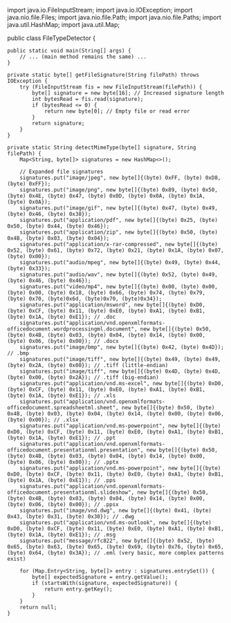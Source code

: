 import java.io.FileInputStream;
import java.io.IOException;
import java.nio.file.Files;
import java.nio.file.Path;
import java.nio.file.Paths;
import java.util.HashMap;
import java.util.Map;

public class FileTypeDetector {

    public static void main(String[] args) {
        // ... (main method remains the same) ...
    }

    private static byte[] getFileSignature(String filePath) throws IOException {
        try (FileInputStream fis = new FileInputStream(filePath)) {
            byte[] signature = new byte[16]; // Increased signature length
            int bytesRead = fis.read(signature);
            if (bytesRead <= 0) {
                return new byte[0]; // Empty file or read error
            }
            return signature;
        }
    }

    private static String detectMimeType(byte[] signature, String filePath) {
        Map<String, byte[]> signatures = new HashMap<>();

        // Expanded file signatures
        signatures.put("image/jpeg", new byte[]{(byte) 0xFF, (byte) 0xD8, (byte) 0xFF});
        signatures.put("image/png", new byte[]{(byte) 0x89, (byte) 0x50, (byte) 0x4E, (byte) 0x47, (byte) 0x0D, (byte) 0x0A, (byte) 0x1A, (byte) 0x0A});
        signatures.put("image/gif", new byte[]{(byte) 0x47, (byte) 0x49, (byte) 0x46, (byte) 0x38});
        signatures.put("application/pdf", new byte[]{(byte) 0x25, (byte) 0x50, (byte) 0x44, (byte) 0x46});
        signatures.put("application/zip", new byte[]{(byte) 0x50, (byte) 0x4B, (byte) 0x03, (byte) 0x04});
        signatures.put("application/x-rar-compressed", new byte[]{(byte) 0x52, (byte) 0x61, (byte) 0x72, (byte) 0x21, (byte) 0x1A, (byte) 0x07, (byte) 0x00});
        signatures.put("audio/mpeg", new byte[]{(byte) 0x49, (byte) 0x44, (byte) 0x33});
        signatures.put("audio/wav", new byte[]{(byte) 0x52, (byte) 0x49, (byte) 0x46, (byte) 0x46});
        signatures.put("video/mp4", new byte[]{(byte) 0x00, (byte) 0x00, (byte) 0x00, (byte) 0x18, (byte) 0x66, (byte) 0x74, (byte) 0x79, (byte) 0x70, (byte)0x6d, (byte)0x70, (byte)0x34});
        signatures.put("application/msword", new byte[]{(byte) 0xD0, (byte) 0xCF, (byte) 0x11, (byte) 0xE0, (byte) 0xA1, (byte) 0xB1, (byte) 0x1A, (byte) 0xE1}); // .doc
        signatures.put("application/vnd.openxmlformats-officedocument.wordprocessingml.document", new byte[]{(byte) 0x50, (byte) 0x4B, (byte) 0x03, (byte) 0x04, (byte) 0x14, (byte) 0x00, (byte) 0x06, (byte) 0x00}); // .docx
        signatures.put("image/bmp", new byte[]{(byte) 0x42, (byte) 0x4D}); // .bmp
        signatures.put("image/tiff", new byte[]{(byte) 0x49, (byte) 0x49, (byte) 0x2A, (byte) 0x00}); // .tiff (little-endian)
        signatures.put("image/tiff", new byte[]{(byte) 0x4D, (byte) 0x4D, (byte) 0x00, (byte) 0x2A}); // .tiff (big-endian)
        signatures.put("application/vnd.ms-excel", new byte[]{(byte) 0xD0, (byte) 0xCF, (byte) 0x11, (byte) 0xE0, (byte) 0xA1, (byte) 0xB1, (byte) 0x1A, (byte) 0xE1}); // .xls
        signatures.put("application/vnd.openxmlformats-officedocument.spreadsheetml.sheet", new byte[]{(byte) 0x50, (byte) 0x4B, (byte) 0x03, (byte) 0x04, (byte) 0x14, (byte) 0x00, (byte) 0x06, (byte) 0x00}); // .xlsx
        signatures.put("application/vnd.ms-powerpoint", new byte[]{(byte) 0xD0, (byte) 0xCF, (byte) 0x11, (byte) 0xE0, (byte) 0xA1, (byte) 0xB1, (byte) 0x1A, (byte) 0xE1}); // .ppt
        signatures.put("application/vnd.openxmlformats-officedocument.presentationml.presentation", new byte[]{(byte) 0x50, (byte) 0x4B, (byte) 0x03, (byte) 0x04, (byte) 0x14, (byte) 0x00, (byte) 0x06, (byte) 0x00}); // .pptx
        signatures.put("application/vnd.ms-powerpoint", new byte[]{(byte) 0xD0, (byte) 0xCF, (byte) 0x11, (byte) 0xE0, (byte) 0xA1, (byte) 0xB1, (byte) 0x1A, (byte) 0xE1}); // .pps
        signatures.put("application/vnd.openxmlformats-officedocument.presentationml.slideshow", new byte[]{(byte) 0x50, (byte) 0x4B, (byte) 0x03, (byte) 0x04, (byte) 0x14, (byte) 0x00, (byte) 0x06, (byte) 0x00}); // .ppsx
        signatures.put("image/vnd.dwg", new byte[]{(byte) 0x41, (byte) 0x43, (byte) 0x31, (byte) 0x30}); // .dwg
        signatures.put("application/vnd.ms-outlook", new byte[]{(byte) 0xD0, (byte) 0xCF, (byte) 0x11, (byte) 0xE0, (byte) 0xA1, (byte) 0xB1, (byte) 0x1A, (byte) 0xE1}); // .msg
        signatures.put("message/rfc822", new byte[]{(byte) 0x52, (byte) 0x65, (byte) 0x63, (byte) 0x65, (byte) 0x69, (byte) 0x76, (byte) 0x65, (byte) 0x64, (byte) 0x3A}); // .eml (very basic, more complex patterns exist)

        for (Map.Entry<String, byte[]> entry : signatures.entrySet()) {
            byte[] expectedSignature = entry.getValue();
            if (startsWith(signature, expectedSignature)) {
                return entry.getKey();
            }
        }
        return null;
    }
